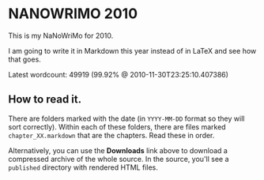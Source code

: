 NANOWRIMO 2010
==============
This is my NaNoWriMo for 2010.

I am going to write it in Markdown this year instead of in LaTeX and see
how that goes.

Latest wordcount: 49919 (99.92% @ 2010-11-30T23:25:10.407386)

## How to read it.

There are folders marked with the date (in `YYYY-MM-DD` format so they will sort correctly).
Within each of these folders, there are files marked `chapter_XX.markdown` that are the chapters.
Read these in order.

Alternatively, you can use the **Downloads** link above to download a compressed archive of the
whole source.  In the source, you'll see a `published` directory with rendered HTML files.

